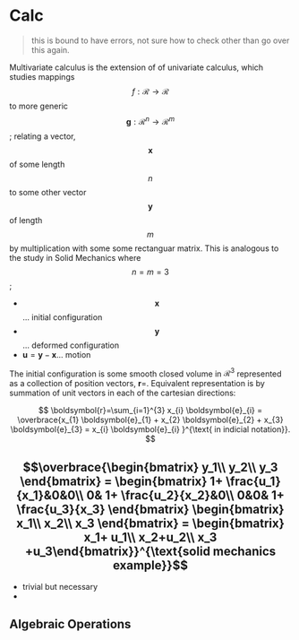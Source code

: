 # Calc

> this is bound to have errors, not sure how to check other than go over this again.

Multivariate calculus is the extension of of univariate calculus, which studies mappings $$f: \mathcal{R} \rightarrow \mathcal{R}$$ to more generic $$\boldsymbol{g}: \mathcal{R}^{n} \rightarrow \mathcal{R}^{m}$$; relating a vector, $$\boldsymbol{x}$$ of some length$$n$$ to some other vector $$\boldsymbol{y}$$of length $$m$$by multiplication with some some rectanguar matrix. This is analogous to the study in Solid Mechanics where$$n = m = 3$$ ;

* $$\boldsymbol{x}$$ ... initial configuration
* $$\boldsymbol{y}$$ ... deformed configuration
* $\boldsymbol{u} = \boldsymbol{y} - \boldsymbol{x}$... motion

The initial configuration is some smooth closed volume in $\mathcal{R}^{3}$ represented as a collection of position vectors, $\boldsymbol{r}=$. Equivalent representation is by summation of unit vectors in each of the cartesian directions:

$$
\boldsymbol{r}=\sum_{i=1}^{3} x_{i} \boldsymbol{e}_{i} = \overbrace{x_{1} \boldsymbol{e}_{1} + x_{2} \boldsymbol{e}_{2} + x_{3} \boldsymbol{e}_{3} = x_{i} \boldsymbol{e}_{i} }^{\text{ in indicial notation}}.
$$

## $$\overbrace{\begin{bmatrix} y_1\\ y_2\\ y_3 \end{bmatrix} = \begin{bmatrix} 1+ \frac{u_1}{x_1}&0&0\\ 0& 1+ \frac{u_2}{x_2}&0\\ 0&0& 1+ \frac{u_3}{x_3} \end{bmatrix}  \begin{bmatrix} x_1\\ x_2\\ x_3 \end{bmatrix} =  \begin{bmatrix} x_1+ u_1\\ x_2+u_2\\ x_3 +u_3\end{bmatrix}}^{\text{solid mechanics example}}$$ 

* trivial but necessary
* 
## 

## 

## Algebraic Operations

